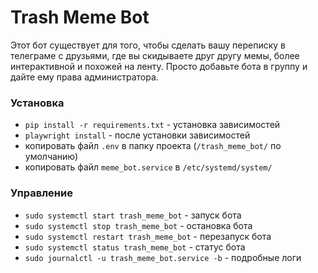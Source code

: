 # Trash Meme Bot

Этот бот существует для того, чтобы сделать вашу переписку в телеграме с друзьями, где вы скидываете друг другу мемы,
более интерактивной и похожей на ленту. Просто добавьте бота в группу и дайте ему права администратора.

### Установка

* `pip install -r requirements.txt` - установка зависимостей
* `playwright install` - после установки зависимостей
* копировать файл `.env` в папку проекта (`/trash_meme_bot/` по умолчанию) 
* копировать файл `meme_bot.service` в `/etc/systemd/system/`

### Управление

* `sudo systemctl start trash_meme_bot` - запуск бота
* `sudo systemctl stop trash_meme_bot` - остановка бота
* `sudo systemctl restart trash_meme_bot` - перезапуск бота
* `sudo systemctl status trash_meme_bot` - статус бота
* `sudo journalctl -u trash_meme_bot.service -b` - подробные логи